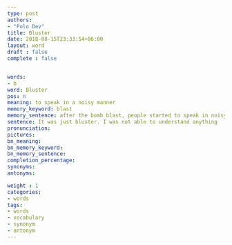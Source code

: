 ```yaml
---
type: post
authors:
- "Polo Dev"
title: Bluster
date: 2018-08-15T23:33:54+06:00
layout: word
draft : false
complete : false


words:
- b
word: Bluster
pos: n
meaning: to speak in a noisy manner
memory_keyword: blast
memory_sentence: after the bomb blast, people started to speak in noisy manner
sentence: It was just bluster. I was not able to understand anything
pronunciation:
pictures:
bn_meaning: 
bn_memory_keyword: 
bn_memory_sentence:
completion_percentage:
synonyms:
antonyms:

weight : 1
categories:
- words
tags:
- words
- vocabulary
- synonym
- antonym
---
```

